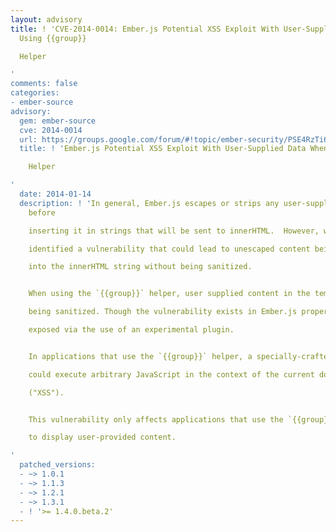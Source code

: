 ```yaml
---
layout: advisory
title: ! 'CVE-2014-0014: Ember.js Potential XSS Exploit With User-Supplied Data When
  Using {{group}}

  Helper

'
comments: false
categories:
- ember-source
advisory:
  gem: ember-source
  cve: 2014-0014
  url: https://groups.google.com/forum/#!topic/ember-security/PSE4RzTi6l4
  title: ! 'Ember.js Potential XSS Exploit With User-Supplied Data When Using {{group}}

    Helper

'
  date: 2014-01-14
  description: ! 'In general, Ember.js escapes or strips any user-supplied content
    before

    inserting it in strings that will be sent to innerHTML.  However, we have

    identified a vulnerability that could lead to unescaped content being inserted

    into the innerHTML string without being sanitized.


    When using the `{{group}}` helper, user supplied content in the template was not

    being sanitized. Though the vulnerability exists in Ember.js proper, it is only

    exposed via the use of an experimental plugin.


    In applications that use the `{{group}}` helper, a specially-crafted payload

    could execute arbitrary JavaScript in the context of the current domain

    ("XSS").


    This vulnerability only affects applications that use the `{{group}}` helper

    to display user-provided content.

'
  patched_versions:
  - ~> 1.0.1
  - ~> 1.1.3
  - ~> 1.2.1
  - ~> 1.3.1
  - ! '>= 1.4.0.beta.2'
---
```

